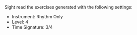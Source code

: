 Sight read the exercises generated with the following settings:

- Instrument: Rhythm Only
- Level: 4
- Time Signature: 3/4
